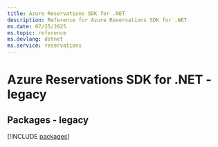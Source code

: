 ```yaml
---
title: Azure Reservations SDK for .NET
description: Reference for Azure Reservations SDK for .NET
ms.date: 07/25/2025
ms.topic: reference
ms.devlang: dotnet
ms.service: reservations
---
```

# Azure Reservations SDK for .NET - legacy
## Packages - legacy
[!INCLUDE [packages](reservations-index.md)]
